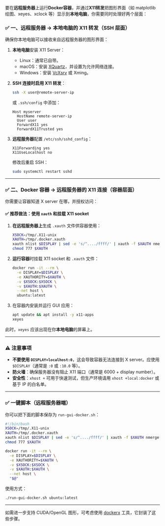 要在**远程服务器**上运行**Docker容器**，并通过**X11转发**把图形界面（如 matplotlib 绘图、xeyes、xclock 等）显示到**本地电脑**，你需要同时处理好两个层面：

### ✅ 一、远程服务器 → 本地电脑的 X11 转发（SSH 层面）
确保你本地电脑可以接收来自远程服务器的图形界面：

1. **本地电脑**安装 X11 Server：
   - Linux：通常已自带。
   - macOS：安装 [XQuartz](https://www.xquartz.org/)，并设置为允许网络连接。
   - Windows：安装 [VcXsrv](https://sourceforge.net/projects/vcxsrv/) 或 Xming。

2. **SSH 连接时启用 X11 转发**：
   ```bash
   ssh -X user@remote-server-ip
   ```
   或 `.ssh/config` 中添加：
   ```
   Host myserver
     HostName remote-server-ip
     User user
     ForwardX11 yes
     ForwardX11Trusted yes
   ```

3. **远程服务器**配置 `/etc/ssh/sshd_config`：
   ```
   X11Forwarding yes
   X11UseLocalhost no
   ```
   修改后重启 SSH：
   ```bash
   sudo systemctl restart sshd
   ```

---

### ✅ 二、Docker 容器 → 远程服务器的 X11 连接（容器层面）

你需要让容器知道 X server 在哪，并授权访问：

#### ✅ 推荐做法：使用 `xauth` 和挂载 X11 socket

1. **在远程服务器上**生成 `.xauth` 文件供容器使用：
   ```bash
   XSOCK=/tmp/.X11-unix
   XAUTH=/tmp/.docker.xauth
   xauth nlist $DISPLAY | sed -e 's/^..../ffff/' | xauth -f $XAUTH nmerge -
   chmod 777 $XAUTH
   ```

2. **运行容器**时挂载 X11 socket 和 `.xauth` 文件：
   ```bash
   docker run -it --rm \
     -e DISPLAY=$DISPLAY \
     -e XAUTHORITY=$XAUTH \
     -v $XSOCK:$XSOCK \
     -v $XAUTH:$XAUTH \
     --net host \
     ubuntu:latest
   ```

3. 在容器内安装并运行 GUI 应用：
   ```bash
   apt update && apt install -y x11-apps
   xeyes
   ```

此时，`xeyes` 应该出现在你**本地电脑**的屏幕上。

---

### ⚠️ 注意事项

- **不要使用 `DISPLAY=localhost:0`**，这会导致容器无法连接到 X server。应使用 `$DISPLAY`（通常是 `:0` 或 `:10.0` 等）。
- **防火墙**：确保服务器没有阻止 X11 端口（通常是 6000 + display number）。
- **安全性**：`xhost +` 可用于快速测试，但生产环境请用 `xhost +local:docker` 或基于 IP 的白名单。

---

### ✅ 一键脚本（远程服务器端）

你可以把下面的脚本保存为 `run-gui-docker.sh`：

```bash
#!/bin/bash
XSOCK=/tmp/.X11-unix
XAUTH=/tmp/.docker.xauth
xauth nlist $DISPLAY | sed -e 's/^..../ffff/' | xauth -f $XAUTH nmerge -
chmod 777 $XAUTH

docker run -it --rm \
  -e DISPLAY=$DISPLAY \
  -e XAUTHORITY=$XAUTH \
  -v $XSOCK:$XSOCK \
  -v $XAUTH:$XAUTH \
  --net host \
  "$@"
```

使用方式：
```bash
./run-gui-docker.sh ubuntu:latest
```

---

如需进一步支持 CUDA/OpenGL 图形，可考虑使用 [dockerx](https://github.com/udkyo/dockerx) 工具，它封装了这些步骤。
